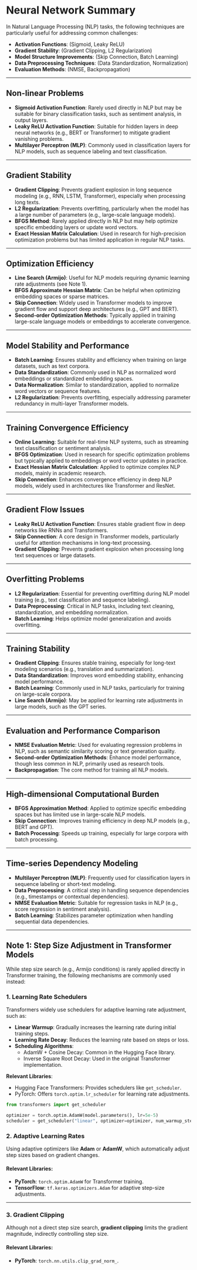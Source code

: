 # Neural Network Summary

In Natural Language Processing (NLP) tasks, the following techniques are particularly useful for addressing common challenges:

- **Activation Functions**: (Sigmoid, Leaky ReLU)  
- **Gradient Stability**: (Gradient Clipping, L2 Regularization)  
- **Model Structure Improvements**: (Skip Connection, Batch Learning)  
- **Data Preprocessing Techniques**: (Data Standardization, Normalization)  
- **Evaluation Methods**: (NMSE, Backpropagation)

---

## Non-linear Problems
- **Sigmoid Activation Function**: Rarely used directly in NLP but may be suitable for binary classification tasks, such as sentiment analysis, in output layers.  
- **Leaky ReLU Activation Function**: Suitable for hidden layers in deep neural networks (e.g., BERT or Transformer) to mitigate gradient vanishing problems.  
- **Multilayer Perceptron (MLP)**: Commonly used in classification layers for NLP models, such as sequence labeling and text classification.

---

## Gradient Stability
- **Gradient Clipping**: Prevents gradient explosion in long sequence modeling (e.g., RNN, LSTM, Transformer), especially when processing long texts.  
- **L2 Regularization**: Prevents overfitting, particularly when the model has a large number of parameters (e.g., large-scale language models).  
- **BFGS Method**: Rarely applied directly in NLP but may help optimize specific embedding layers or update word vectors.  
- **Exact Hessian Matrix Calculation**: Used in research for high-precision optimization problems but has limited application in regular NLP tasks.

---

## Optimization Efficiency
- **Line Search (Armijo)**: Useful for NLP models requiring dynamic learning rate adjustments (see Note 1).  
- **BFGS Approximate Hessian Matrix**: Can be helpful when optimizing embedding spaces or sparse matrices.  
- **Skip Connection**: Widely used in Transformer models to improve gradient flow and support deep architectures (e.g., GPT and BERT).  
- **Second-order Optimization Methods**: Typically applied in training large-scale language models or embeddings to accelerate convergence.

---

## Model Stability and Performance
- **Batch Learning**: Ensures stability and efficiency when training on large datasets, such as text corpora.  
- **Data Standardization**: Commonly used in NLP as normalized word embeddings or standardized embedding spaces.  
- **Data Normalization**: Similar to standardization, applied to normalize word vectors or sequence features.  
- **L2 Regularization**: Prevents overfitting, especially addressing parameter redundancy in multi-layer Transformer models.

---

## Training Convergence Efficiency
- **Online Learning**: Suitable for real-time NLP systems, such as streaming text classification or sentiment analysis.  
- **BFGS Optimization**: Used in research for specific optimization problems but typically applied to embeddings or word vector updates in practice.  
- **Exact Hessian Matrix Calculation**: Applied to optimize complex NLP models, mainly in academic research.  
- **Skip Connection**: Enhances convergence efficiency in deep NLP models, widely used in architectures like Transformer and ResNet.

---

## Gradient Flow Issues
- **Leaky ReLU Activation Function**: Ensures stable gradient flow in deep networks like RNNs and Transformers.  
- **Skip Connection**: A core design in Transformer models, particularly useful for attention mechanisms in long-text processing.  
- **Gradient Clipping**: Prevents gradient explosion when processing long text sequences or large datasets.

---

## Overfitting Problems
- **L2 Regularization**: Essential for preventing overfitting during NLP model training (e.g., text classification and sequence labeling).  
- **Data Preprocessing**: Critical in NLP tasks, including text cleaning, standardization, and embedding normalization.  
- **Batch Learning**: Helps optimize model generalization and avoids overfitting.

---

## Training Stability
- **Gradient Clipping**: Ensures stable training, especially for long-text modeling scenarios (e.g., translation and summarization).  
- **Data Standardization**: Improves word embedding stability, enhancing model performance.  
- **Batch Learning**: Commonly used in NLP tasks, particularly for training on large-scale corpora.  
- **Line Search (Armijo)**: May be applied for learning rate adjustments in large models, such as the GPT series.

---

## Evaluation and Performance Comparison
- **NMSE Evaluation Metric**: Used for evaluating regression problems in NLP, such as semantic similarity scoring or text generation quality.  
- **Second-order Optimization Methods**: Enhance model performance, though less common in NLP, primarily used as research tools.  
- **Backpropagation**: The core method for training all NLP models.

---

## High-dimensional Computational Burden
- **BFGS Approximation Method**: Applied to optimize specific embedding spaces but has limited use in large-scale NLP models.  
- **Skip Connection**: Improves training efficiency in deep NLP models (e.g., BERT and GPT).  
- **Batch Processing**: Speeds up training, especially for large corpora with batch processing.

---

## Time-series Dependency Modeling
- **Multilayer Perceptron (MLP)**: Frequently used for classification layers in sequence labeling or short-text modeling.  
- **Data Preprocessing**: A critical step in handling sequence dependencies (e.g., timestamps or contextual dependencies).  
- **NMSE Evaluation Metric**: Suitable for regression tasks in NLP (e.g., score regression in sentiment analysis).  
- **Batch Learning**: Stabilizes parameter optimization when handling sequential data dependencies.

---

## Note 1: Step Size Adjustment in Transformer Models

While step size search (e.g., Armijo conditions) is rarely applied directly in Transformer training, the following mechanisms are commonly used instead:

### 1. Learning Rate Schedulers
Transformers widely use schedulers for adaptive learning rate adjustment, such as:
- **Linear Warmup**: Gradually increases the learning rate during initial training steps.  
- **Learning Rate Decay**: Reduces the learning rate based on steps or loss.  
- **Scheduling Algorithms**:
  - AdamW + Cosine Decay: Common in the Hugging Face library.  
  - Inverse Square Root Decay: Used in the original Transformer implementation.

**Relevant Libraries**:
- Hugging Face Transformers: Provides schedulers like `get_scheduler`.  
- PyTorch: Offers `torch.optim.lr_scheduler` for learning rate adjustments.

```python
from transformers import get_scheduler

optimizer = torch.optim.AdamW(model.parameters(), lr=5e-5)
scheduler = get_scheduler("linear", optimizer=optimizer, num_warmup_steps=100, num_training_steps=1000)
```

### 2. Adaptive Learning Rates

Using adaptive optimizers like **Adam** or **AdamW**, which automatically adjust step sizes based on gradient changes.

#### Relevant Libraries:
- **PyTorch**: `torch.optim.AdamW` for Transformer training.  
- **TensorFlow**: `tf.keras.optimizers.Adam` for adaptive step-size adjustments.

---

### 3. Gradient Clipping

Although not a direct step size search, **gradient clipping** limits the gradient magnitude, indirectly controlling step size.

#### Relevant Libraries:
- **PyTorch**: `torch.nn.utils.clip_grad_norm_`.
